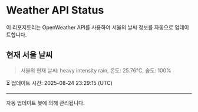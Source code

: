 
# Weather API Status

이 리포지토리는 OpenWeather API를 사용하여 서울의 날씨 정보를 자동으로 업데이트합니다.

## 현재 서울 날씨
> 서울의 현재 날씨: heavy intensity rain, 온도: 25.76°C, 습도: 100%

⏳ 업데이트 시간: 2025-08-24 23:29:15 (UTC)

---
자동 업데이트 봇에 의해 관리됩니다.
